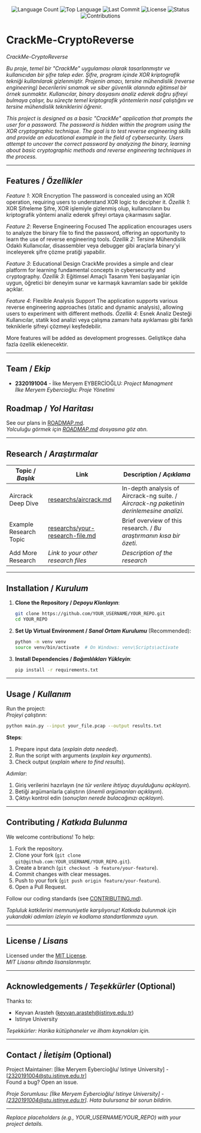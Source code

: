<div align="center">
  <img src="https://img.shields.io/github/languages/count/metteora13/CrackMe-CryptoReverse?style=flat-square&color=blueviolet" alt="Language Count">
  <img src="https://img.shields.io/github/languages/top/metteora13/CrackMe-CryptoReverse?style=flat-square&color=1e90ff" alt="Top Language">
  <img src="https://img.shields.io/github/last-commit/metteora13/CrackMe-CryptoReverse?style=flat-square&color=ff69b4" alt="Last Commit">
  <img src="https://img.shields.io/github/license/metteora13/CrackMe-CryptoReverse?style=flat-square&color=yellow" alt="License">
  <img src="https://img.shields.io/badge/Status-Active-green?style=flat-square" alt="Status">
  <img src="https://img.shields.io/badge/Contributions-Welcome-brightgreen?style=flat-square" alt="Contributions">
</div>

# CrackMe-CryptoReverse
*CrackMe-CryptoReverse*

*Bu proje, temel bir "CrackMe" uygulaması olarak tasarlanmıştır ve kullanıcıdan bir şifre talep eder. Şifre, program içinde XOR kriptografik tekniği kullanılarak gizlenmiştir. Projenin amacı, tersine mühendislik (reverse engineering) becerilerini sınamak ve siber güvenlik alanında eğitimsel bir örnek sunmaktır. Kullanıcılar, binary dosyasını analiz ederek doğru şifreyi bulmaya çalışır, bu süreçte temel kriptografik yöntemlerin nasıl çalıştığını ve tersine mühendislik tekniklerini öğrenir.*

*This project is designed as a basic "CrackMe" application that prompts the user for a password. The password is hidden within the program using the XOR cryptographic technique. The goal is to test reverse engineering skills and provide an educational example in the field of cybersecurity. Users attempt to uncover the correct password by analyzing the binary, learning about basic cryptographic methods and reverse engineering techniques in the process.*

---

## Features / *Özellikler*

*Feature 1*: XOR Encryption
The password is concealed using an XOR operation, requiring users to understand XOR logic to decipher it.
*Özellik 1*: XOR Şifreleme
Şifre, XOR işlemiyle gizlenmiş olup, kullanıcıların bu kriptografik yöntemi analiz ederek şifreyi ortaya çıkarmasını sağlar.

*Feature 2*: Reverse Engineering Focused
The application encourages users to analyze the binary file to find the password, offering an opportunity to learn the use of reverse engineering tools.
*Özellik 2*: Tersine Mühendislik Odaklı
Kullanıcılar, disassembler veya debugger gibi araçlarla binary'yi inceleyerek şifre çözme pratiği yapabilir.

*Feature 3*: Educational Design
CrackMe provides a simple and clear platform for learning fundamental concepts in cybersecurity and cryptography.
*Özellik 3*: Eğitimsel Amaçlı Tasarım
Yeni başlayanlar için uygun, öğretici bir deneyim sunar ve karmaşık kavramları sade bir şekilde açıklar.

*Feature 4*: Flexible Analysis Support
The application supports various reverse engineering approaches (static and dynamic analysis), allowing users to experiment with different methods.
*Özellik 4*: Esnek Analiz Desteği
Kullanıcılar, statik kod analizi veya çalışma zamanı hata ayıklaması gibi farklı tekniklerle şifreyi çözmeyi keşfedebilir.

More features will be added as development progresses.
Geliştikçe daha fazla özellik eklenecektir.

---

## Team / *Ekip*

- **2320191004** - İlke Meryem EYBERCİOĞLU: *Project Managment*  
  *İlke Meryem Eybercioğlu: Proje Yönetimi*


## Roadmap / *Yol Haritası*

See our plans in [ROADMAP.md](ROADMAP.md).  
*Yolculuğu görmek için [ROADMAP.md](ROADMAP.md) dosyasına göz atın.*

---

## Research / *Araştırmalar*

| Topic / *Başlık*        | Link                                    | Description / *Açıklama*                        |
|-------------------------|-----------------------------------------|------------------------------------------------|
| Aircrack Deep Dive      | [researchs/aircrack.md](researchs/aircrack.md) | In-depth analysis of Aircrack-ng suite. / *Aircrack-ng paketinin derinlemesine analizi.* |
| Example Research Topic  | [researchs/your-research-file.md](researchs/your-research-file.md) | Brief overview of this research. / *Bu araştırmanın kısa bir özeti.* |
| Add More Research       | *Link to your other research files*     | *Description of the research*                  |

---

## Installation / *Kurulum*

1. **Clone the Repository / *Depoyu Klonlayın***:  
   ```bash
   git clone https://github.com/YOUR_USERNAME/YOUR_REPO.git
   cd YOUR_REPO
   ```

2. **Set Up Virtual Environment / *Sanal Ortam Kurulumu*** (Recommended):  
   ```bash
   python -m venv venv
   source venv/bin/activate  # On Windows: venv\Scripts\activate
   ```

3. **Install Dependencies / *Bağımlılıkları Yükleyin***:  
   ```bash
   pip install -r requirements.txt
   ```

---

## Usage / *Kullanım*

Run the project:  
*Projeyi çalıştırın:*

```bash
python main.py --input your_file.pcap --output results.txt
```

**Steps**:  
1. Prepare input data (*explain data needed*).  
2. Run the script with arguments (*explain key arguments*).  
3. Check output (*explain where to find results*).  

*Adımlar*:  
1. Giriş verilerini hazırlayın (*ne tür verilere ihtiyaç duyulduğunu açıklayın*).  
2. Betiği argümanlarla çalıştırın (*önemli argümanları açıklayın*).  
3. Çıktıyı kontrol edin (*sonuçları nerede bulacağınızı açıklayın*).

---

## Contributing / *Katkıda Bulunma*

We welcome contributions! To help:  
1. Fork the repository.  
2. Clone your fork (`git clone git@github.com:YOUR_USERNAME/YOUR_REPO.git`).  
3. Create a branch (`git checkout -b feature/your-feature`).  
4. Commit changes with clear messages.  
5. Push to your fork (`git push origin feature/your-feature`).  
6. Open a Pull Request.  

Follow our coding standards (see [CONTRIBUTING.md](CONTRIBUTING.md)).  

*Topluluk katkilerini memnuniyetle karşılıyoruz! Katkıda bulunmak için yukarıdaki adımları izleyin ve kodlama standartlarımıza uyun.*

---

## License / *Lisans*

Licensed under the [MIT License](LICENSE.md).  
*MIT Lisansı altında lisanslanmıştır.*

---

## Acknowledgements / *Teşekkürler* (Optional)

Thanks to:  
- Keyvan Arasteh (keyvan.arasteh@istinye.edu.tr)
- Istinye University

*Teşekkürler: Harika kütüphaneler ve ilham kaynakları için.*

---

## Contact / *İletişim* (Optional)

Project Maintainer: [İlke Meryem Eybercioğlu/ Istinye University] - [2320191004@stu.istinye.edu.tr]  
Found a bug? Open an issue.  

*Proje Sorumlusu: [İlke Meryem Eybercioğlu/ Istinye University] - [2320191004@stu.istinye.edu.tr]. Hata bulursanız bir sorun bildirin.*

---

*Replace placeholders (e.g., YOUR_USERNAME/YOUR_REPO) with your project details.*
